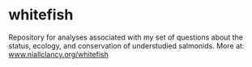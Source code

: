 # whitefish
Repository for analyses associated with my set of questions about the status, ecology, and conservation of understudied salmonids. More at: www.niallclancy.org/whitefish
